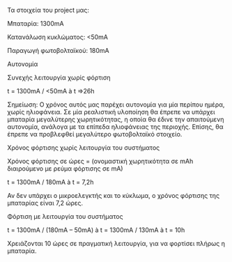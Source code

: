 Τα στοιχεία του project μας: 

Μπαταρία: 1300mA 

Κατανάλωση κυκλώματος: <50mA 

Παραγωγή φωτοβολταϊκού: 180mA 


Αυτονομία 

Συνεχής λειτουργία χωρίς φόρτιση  

t = 1300mA / <50mA à  t =>26h 

Σημείωση: Ο χρόνος αυτός μας παρέχει αυτονομία για μία περίπου ημέρα, χωρίς ηλιοφάνεια. Σε μία ρεαλιστική υλοποίηση θα έπρεπε να υπάρχει μπαταρία μεγαλύτερης χωρητικότητας, η οποία θα έδινε την απαιτούμενη αυτονομία, ανάλογα με τα επίπεδα ηλιοφάνειας της περιοχής. Επίσης, θα έπρεπε να προβλεφθεί μεγαλύτερο φωτοβολταϊκό στοιχείο. 


Χρόνος φόρτισης χωρίς λειτουργία του συστήματος 

Χρόνος φόρτισης σε ώρες = (ονομαστική χωρητικότητα σε mAh διαιρούμενο με ρεύμα φόρτισης σε mΑ) 

t = 1300mA / 180mA à  t = 7,2h 

Αν δεν υπάρχει ο μικροελεγκτής και το κύκλωμα, ο χρόνος φόρτισης της μπαταρίας είναι 7,2 ώρες. 


Φόρτιση με λειτουργία του συστήματος 

t = 1300mA / (180mA – 50mA) à  t = 1300mA / 130mA à  t = 10h 

Χρειάζονται 10 ώρες σε πραγματική λειτουργία, για να φορτίσει πλήρως η μπαταρία. 
